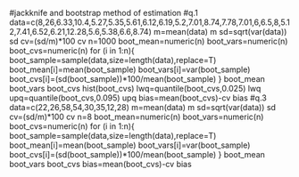 #jackknife and bootstrap method of estimation
#q.1
data=c(8,26,6.33,10.4,5.27,5.35,5.61,6.12,6.19,5.2,7.01,8.74,7.78,7.01,6,6.5,8,5.12,7.41,6.52,6.21,12.28,5.6,5.38,6.6,8.74)
m=mean(data)
m
sd=sqrt(var(data))
sd
cv=(sd/m)*100
cv
n=1000
boot_mean=numeric(n)
boot_vars=numeric(n)
boot_cvs=numeric(n)
for (i in 1:n){
boot_sample=sample(data,size=length(data),replace=T)
boot_mean[i]=mean(boot_sample)
boot_vars[i]=var(boot_sample)
boot_cvs[i]=(sd(boot_sample))*100/mean(boot_sample)
}
boot_mean
boot_vars
boot_cvs
hist(boot_cvs)
lwq=quantile(boot_cvs,0.025)
lwq
upq=quantile(boot_cvs,0.095)
upq
bias=mean(boot_cvs)-cv
bias
#q.3
data=c(22,26,58,54,30,35,12,28)
m=mean(data)
m
sd=sqrt(var(data))
sd
cv=(sd/m)*100
cv
n=8
boot_mean=numeric(n)
boot_vars=numeric(n)
boot_cvs=numeric(n)
for (i in 1:n){
boot_sample=sample(data,size=length(data),replace=T)
boot_mean[i]=mean(boot_sample)
boot_vars[i]=var(boot_sample)
boot_cvs[i]=(sd(boot_sample))*100/mean(boot_sample)
}
boot_mean
boot_vars
boot_cvs
bias=mean(boot_cvs)-cv
bias


